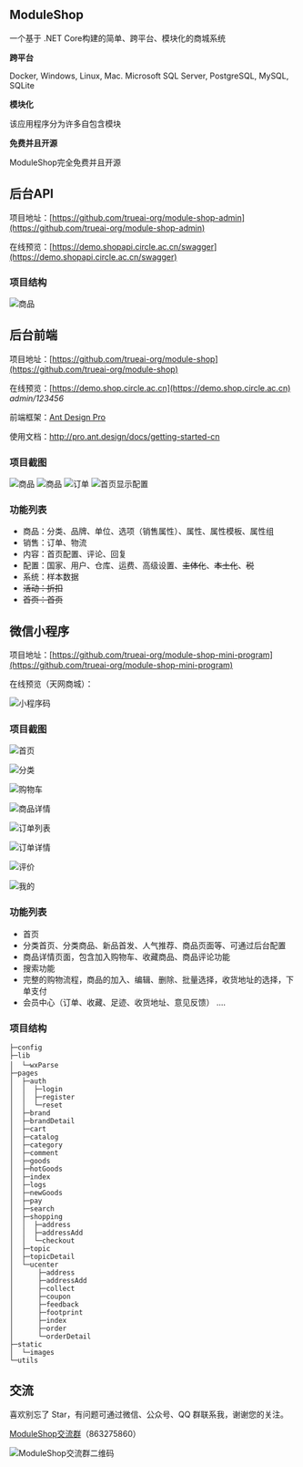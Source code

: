 ## ModuleShop

一个基于 .NET Core构建的简单、跨平台、模块化的商城系统

**跨平台**

Docker, Windows, Linux, Mac. Microsoft SQL Server, PostgreSQL, MySQL, SQLite

**模块化**

该应用程序分为许多自包含模块

**免费并且开源**

ModuleShop完全免费并且开源

## 后台API

项目地址：[https://github.com/trueai-org/module-shop-admin](https://github.com/trueai-org/module-shop-admin)

在线预览：[https://demo.shopapi.circle.ac.cn/swagger](https://demo.shopapi.circle.ac.cn/swagger)

### 项目结构

![商品](https://gogs.circle.ac.cn/gogs/data/raw/master/images/devenv_2019-07-06_20-48-19.png)

## 后台前端

项目地址：[https://github.com/trueai-org/module-shop](https://github.com/trueai-org/module-shop)

在线预览：[https://demo.shop.circle.ac.cn](https://demo.shop.circle.ac.cn) *admin/123456*

前端框架：[Ant Design Pro](https://pro.ant.design)

使用文档：http://pro.ant.design/docs/getting-started-cn

### 项目截图

![商品](https://gogs.circle.ac.cn/gogs/data/raw/master/images/chrome_2019-07-06_20-59-32.png)
![商品](https://gogs.circle.ac.cn/gogs/data/raw/master/images/chrome_2019-07-06_20-59-21.png)
![订单](https://gogs.circle.ac.cn/gogs/data/raw/master/images/chrome_2019-07-06_20-59-55.png)
![首页显示配置](https://gogs.circle.ac.cn/gogs/data/raw/master/images/chrome_2019-07-06_21-00-04.png)

### 功能列表

+ 商品：分类、品牌、单位、选项（销售属性）、属性、属性模板、属性组
+ 销售：订单、物流
+ 内容：首页配置、评论、回复
+ 配置：国家、用户、仓库、运费、高级设置、~~主体化~~、~~本土化~~、~~税~~
+ 系统：样本数据
+ ~~活动：折扣~~
+ ~~首页：首页~~

## 微信小程序

项目地址：[https://github.com/trueai-org/module-shop-mini-program](https://github.com/trueai-org/module-shop-mini-program)

在线预览（天网商城）：

![小程序码](https://gogs.circle.ac.cn/gogs/data/raw/master/images/shop_mp_8.jpg)

### 项目截图

![首页](https://gogs.circle.ac.cn/gogs/data/raw/master/images/wechatdevtools_2019-07-06_21-05-55.png)

![分类](https://gogs.circle.ac.cn/gogs/data/raw/master/images/wechatdevtools_2019-07-06_21-06-27.png)

![购物车](https://gogs.circle.ac.cn/gogs/data/raw/master/images/wechatdevtools_2019-07-06_21-07-05.png)

![商品详情](https://gogs.circle.ac.cn/gogs/data/raw/master/images/wechatdevtools_2019-07-07_01-42-31.png)

![订单列表](https://gogs.circle.ac.cn/gogs/data/raw/master/images/wechatdevtools_2019-07-07_01-32-17.png)

![订单详情](https://gogs.circle.ac.cn/gogs/data/raw/master/images/wechatdevtools_2019-07-06_21-07-35.png)

![评价](https://gogs.circle.ac.cn/gogs/data/raw/master/images/wechatdevtools_2019-07-07_01-41-17.png)

![我的](https://gogs.circle.ac.cn/gogs/data/raw/master/images/wechatdevtools_2019-07-07_01-35-29.png)


### 功能列表
+ 首页
+ 分类首页、分类商品、新品首发、人气推荐、商品页面等、可通过后台配置
+ 商品详情页面，包含加入购物车、收藏商品、商品评论功能
+ 搜索功能
+ 完整的购物流程，商品的加入、编辑、删除、批量选择，收货地址的选择，下单支付
+ 会员中心（订单、收藏、足迹、收货地址、意见反馈）
....

### 项目结构
```
├─config                
├─lib
│  └─wxParse　　　
├─pages
│  ├─auth
│  │  ├─login
│  │  ├─register
│  │  └─reset
│  ├─brand
│  ├─brandDetail
│  ├─cart
│  ├─catalog
│  ├─category
│  ├─comment
│  ├─goods
│  ├─hotGoods
│  ├─index
│  ├─logs
│  ├─newGoods
│  ├─pay
│  ├─search
│  ├─shopping
│  │  ├─address
│  │  ├─addressAdd
│  │  └─checkout
│  ├─topic
│  ├─topicDetail
│  └─ucenter
│      ├─address
│      ├─addressAdd
│      ├─collect
│      ├─coupon
│      ├─feedback
│      ├─footprint
│      ├─index
│      ├─order
│      └─orderDetail
├─static
│  └─images
└─utils
```

## 交流

喜欢别忘了 Star，有问题可通过微信、公众号、QQ 群联系我，谢谢您的关注。

[ModuleShop交流群](https://jq.qq.com/?_wv=1027&k=5AUnOw5 "ModuleShop交流群（863275860）")（863275860）

![ModuleShop交流群二维码](https://gogs.circle.ac.cn/gogs/data/raw/master/images/863275860_8_8.png)